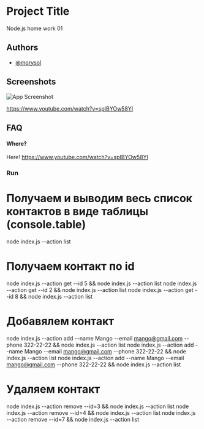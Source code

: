 # Project Title

Node.js home work 01

## Authors

- [@morysol](https://www.github.com/morysol)

## Screenshots

![App Screenshot](https://via.placeholder.com/468x300?text=App+Screenshot+Here)

https://www.youtube.com/watch?v=spIBYOw58YI

## FAQ

#### Where?

Here! https://www.youtube.com/watch?v=spIBYOw58YI

### Run

# Получаем и выводим весь список контактов в виде таблицы (console.table)

node index.js --action list

# Получаем контакт по id

node index.js --action get --id 5 && node index.js --action list
node index.js --action get --id 2 && node index.js --action list
node index.js --action get --id 8 && node index.js --action list

# Добавялем контакт

node index.js --action add --name Mango --email mango@gmail.com --phone 322-22-22 && node index.js --action list
node index.js --action add --name Mango --email mango@gmail.com --phone 322-22-22 && node index.js --action list
node index.js --action add --name Mango --email mango@gmail.com --phone 322-22-22 && node index.js --action list

# Удаляем контакт

node index.js --action remove --id=3 && node index.js --action list
node index.js --action remove --id=4 && node index.js --action list
node index.js --action remove --id=7 && node index.js --action list
